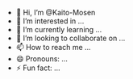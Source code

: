 - 👋 Hi, I’m @Kaito-Mosen
- 👀 I’m interested in ...
- 🌱 I’m currently learning ...
- 💞️ I’m looking to collaborate on ...
- 📫 How to reach me ...
- 😄 Pronouns: ...
- ⚡ Fun fact: ...

<!---
Kaito-Mosen/Kaito-Mosen is a ✨ special ✨ repository because its `README.md` (this file) appears on your GitHub profile.
You can click the Preview link to take a look at your changes.
--->
